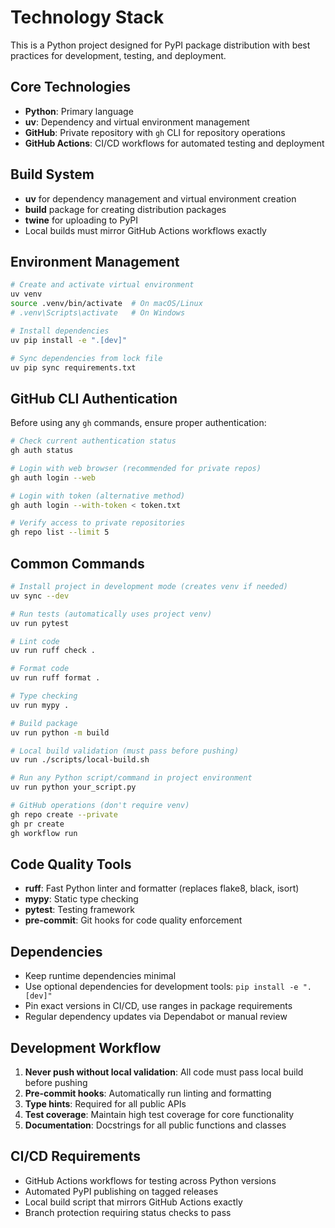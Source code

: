 # Technology Stack

This is a Python project designed for PyPI package distribution with best practices for development, testing, and deployment.

## Core Technologies
- **Python**: Primary language
- **uv**: Dependency and virtual environment management
- **GitHub**: Private repository with `gh` CLI for repository operations
- **GitHub Actions**: CI/CD workflows for automated testing and deployment

## Build System
- **uv** for dependency management and virtual environment creation
- **build** package for creating distribution packages
- **twine** for uploading to PyPI
- Local builds must mirror GitHub Actions workflows exactly

## Environment Management
```bash
# Create and activate virtual environment
uv venv
source .venv/bin/activate  # On macOS/Linux
# .venv\Scripts\activate   # On Windows

# Install dependencies
uv pip install -e ".[dev]"

# Sync dependencies from lock file
uv pip sync requirements.txt
```

## GitHub CLI Authentication
Before using any `gh` commands, ensure proper authentication:

```bash
# Check current authentication status
gh auth status

# Login with web browser (recommended for private repos)
gh auth login --web

# Login with token (alternative method)
gh auth login --with-token < token.txt

# Verify access to private repositories
gh repo list --limit 5
```

## Common Commands
```bash
# Install project in development mode (creates venv if needed)
uv sync --dev

# Run tests (automatically uses project venv)
uv run pytest

# Lint code
uv run ruff check .

# Format code
uv run ruff format .

# Type checking
uv run mypy .

# Build package
uv run python -m build

# Local build validation (must pass before pushing)
uv run ./scripts/local-build.sh

# Run any Python script/command in project environment
uv run python your_script.py

# GitHub operations (don't require venv)
gh repo create --private
gh pr create
gh workflow run
```

## Code Quality Tools
- **ruff**: Fast Python linter and formatter (replaces flake8, black, isort)
- **mypy**: Static type checking
- **pytest**: Testing framework
- **pre-commit**: Git hooks for code quality enforcement

## Dependencies
- Keep runtime dependencies minimal
- Use optional dependencies for development tools: `pip install -e ".[dev]"`
- Pin exact versions in CI/CD, use ranges in package requirements
- Regular dependency updates via Dependabot or manual review

## Development Workflow
1. **Never push without local validation**: All code must pass local build before pushing
2. **Pre-commit hooks**: Automatically run linting and formatting
3. **Type hints**: Required for all public APIs
4. **Test coverage**: Maintain high test coverage for core functionality
5. **Documentation**: Docstrings for all public functions and classes

## CI/CD Requirements
- GitHub Actions workflows for testing across Python versions
- Automated PyPI publishing on tagged releases
- Local build script that mirrors GitHub Actions exactly
- Branch protection requiring status checks to pass